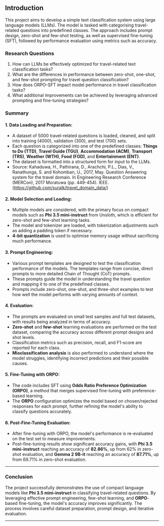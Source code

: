 ## Introduction

This project aims to develop a simple text classification system using large language models (LLMs). The model is tasked with categorising travel-related questions into predefined classes. The approach includes prompt design, zero-shot and few-shot testing, as well as supervised fine-tuning (SFT), followed by performance evaluation using metrics such as accuracy.

### Research Questions

1. How can LLMs be effectively optimized for travel-related text classification tasks?
2. What are the differences in performance between zero-shot, one-shot, and few-shot prompting for travel question classification?
3. How does ORPO-SFT impact model performance in travel classification tasks?
4. What additional improvements can be achieved by leveraging advanced prompting and fine-tuning strategies?

### **Summary**

#### **1. Data Loading and Preparation:**
- A dataset of 5000 travel-related questions is loaded, cleaned, and split into training (4000), validation (300), and test (700) sets.
- Each question is categorized into one of the predefined classes: **Things to Do (TTD)**, **Travel Guide (TGU)**, **Accommodation (ACM)**, **Transport (TRS)**, **Weather (WTH)**, **Food (FOD)**, and **Entertainment (ENT)**.
- The dataset is formatted into a structured form for input to the LLMs.
- Source: Kahaduwa, H., Pathirana, D., Arachchi, P.L., Dias, V., Ranathunga, S. and Kohomban, U., 2017, May. Question Answering system for the travel domain. In Engineering Research Conference (MERCon), 2017 Moratuwa (pp. 449-454). IEEE. (https://github.com/suralk/travel_domain_data/)

#### **2. Model Selection and Loading:**
- Multiple models are considered, with the primary focus on compact models such as **Phi 3.5 mini-instruct** from Unsloth, which is efficient for zero-shot and few-shot learning tasks.
- The model and tokenizer are loaded, with tokenization adjustments such as adding a padding token if necessary.
- **4-bit quantization** is used to optimise memory usage without sacrificing much performance.

#### **3. Prompt Engineering:**
- Various prompt templates are designed to test the classification performance of the models. The templates range from concise, direct prompts to more detailed Chain of Thought (CoT) prompts.
- These prompts guide the model in understanding the travel question and mapping it to one of the predefined classes.
- Prompts include zero-shot, one-shot, and three-shot examples to test how well the model performs with varying amounts of context.

#### **4. Evaluation:**
- The prompts are evaluated on small test samples and full test datasets, with results being analyzed in terms of accuracy.
- **Zero-shot** and **few-shot** learning evaluations are performed on the test dataset, comparing the accuracy across different prompt designs and shot levels.
- Classification metrics such as precision, recall, and F1-score are reported for each class.
- **Misclassification analysis** is also performed to understand where the model struggles, identifying incorrect predictions and their possible causes.

#### **5. Fine-Tuning with ORPO:**
- The code includes SFT using **Odds Ratio Preference Optimization (ORPO)**, a method that merges supervised fine-tuning with preference-based learning.
- The **ORPO** configuration optimizes the model based on chosen/rejected responses for each prompt, further refining the model's ability to classify questions accurately.

#### **6. Post-Fine-Tuning Evaluation:**
- After fine-tuning with ORPO, the model's performance is re-evaluated on the test set to measure improvements.
- Post-fine-tuning results show significant accuracy gains, with **Phi 3.5 mini-instruct** reaching an accuracy of **82.86%**, up from 62% in zero-shot evaluation, and **Gemma 2 9B-it** reaching an accuracy of **87.71%**, up from 69.71% in zero-shot evaluation.

---

### **Conclusion**

The project successfully demonstrates the use of compact language models like **Phi 3.5 mini-instruct** in classifying travel-related questions. By leveraging effective prompt engineering, few-shot learning, and **ORPO**-based fine-tuning, the model's accuracy improves significantly. The process involves careful dataset preparation, prompt design, and iterative evaluation.

---

